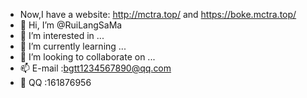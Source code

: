 - Now,I have a website: http://mctra.top/ and https://boke.mctra.top/
- 👋 Hi, I’m @RuiLangSaMa
- 👀 I’m interested in ...
- 🌱 I’m currently learning ...
- 💞️ I’m looking to collaborate on ...
- 📫 E-mail :bgtt1234567890@qq.com
- 🐧 QQ :161876956


<!---
RuiLangSaMa/RuiLangSaMa is a ✨ special ✨ repository because its `README.md` (this file) appears on your GitHub profile.
You can click the Preview link to take a look at your changes.
--->

